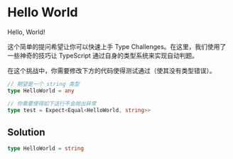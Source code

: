 # Hello World

Hello, World!

这个简单的提问希望让你可以快速上手 Type Challenges。在这里，我们使用了一些神奇的技巧让 TypeScript 通过自身的类型系统来实现自动判题。

在这个挑战中，你需要修改下方的代码使得测试通过（使其没有类型错误）。

```ts
// 期望是一个 string 类型
type HelloWorld = any
```

```ts
// 你需要使得如下这行不会抛出异常
type test = Expect<Equal<HelloWorld, string>>
```

## Solution

```ts
type HelloWorld = string
```
